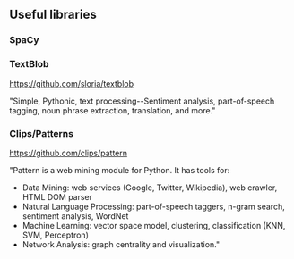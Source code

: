 ## Useful libraries

### SpaCy

### TextBlob

https://github.com/sloria/textblob

"Simple, Pythonic, text processing--Sentiment analysis, part-of-speech tagging, noun phrase extraction, translation, and more."

### Clips/Patterns

https://github.com/clips/pattern

"Pattern is a web mining module for Python. It has tools for:

- Data Mining: web services (Google, Twitter, Wikipedia), web crawler, HTML DOM parser
- Natural Language Processing: part-of-speech taggers, n-gram search, sentiment analysis, WordNet
- Machine Learning: vector space model, clustering, classification (KNN, SVM, Perceptron)
- Network Analysis: graph centrality and visualization."
